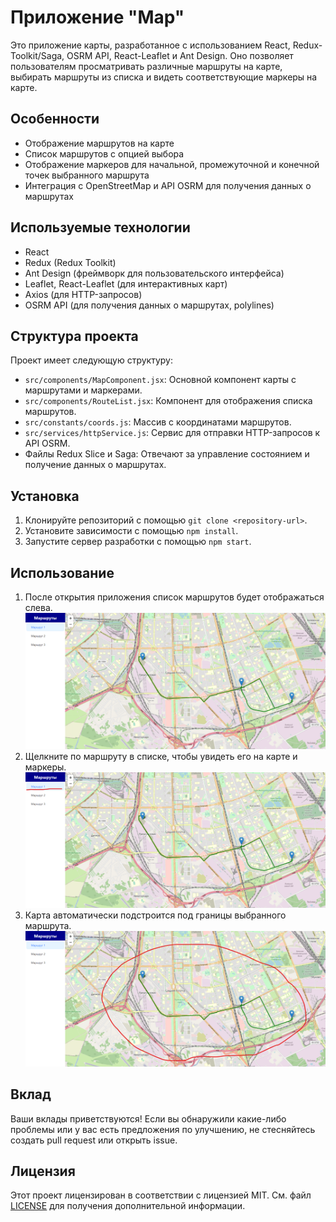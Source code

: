 # Приложение "Map"

Это приложение карты, разработанное с использованием React, Redux-Toolkit/Saga, OSRM API, React-Leaflet и Ant Design. Оно позволяет пользователям просматривать различные маршруты на карте, выбирать маршруты из списка и видеть соответствующие маркеры на карте.

## Особенности

- Отображение маршрутов на карте
- Список маршрутов с опцией выбора
- Отображение маркеров для начальной, промежуточной и конечной точек выбранного маршрута
- Интеграция с OpenStreetMap и API OSRM для получения данных о маршрутах

## Используемые технологии

- React
- Redux (Redux Toolkit)
- Ant Design (фреймворк для пользовательского интерфейса)
- Leaflet, React-Leaflet (для интерактивных карт)
- Axios (для HTTP-запросов)
- OSRM API (для получения данных о маршрутах, polylines)
## Структура проекта

Проект имеет следующую структуру:

- `src/components/MapComponent.jsx`: Основной компонент карты с маршрутами и маркерами.
- `src/components/RouteList.jsx`: Компонент для отображения списка маршрутов.
- `src/constants/coords.js`: Массив с координатами маршрутов.
- `src/services/httpService.js`: Сервис для отправки HTTP-запросов к API OSRM.
- Файлы Redux Slice и Saga: Отвечают за управление состоянием и получение данных о маршрутах.

## Установка

1. Клонируйте репозиторий с помощью `git clone <repository-url>`.
2. Установите зависимости с помощью `npm install`.
3. Запустите сервер разработки с помощью `npm start`.

## Использование

1. После открытия приложения список маршрутов будет отображаться слева.
![Alt text](image-2.png)
2. Щелкните по маршруту в списке, чтобы увидеть его на карте и маркеры.
![Alt text](image.png)
3. Карта автоматически подстроится под границы выбранного маршрута.
![Alt text](image-1.png)

## Вклад

Ваши вклады приветствуются! Если вы обнаружили какие-либо проблемы или у вас есть предложения по улучшению, не стесняйтесь создать pull request или открыть issue.

## Лицензия

Этот проект лицензирован в соответствии с лицензией MIT. См. файл [LICENSE](LICENSE) для получения дополнительной информации.
